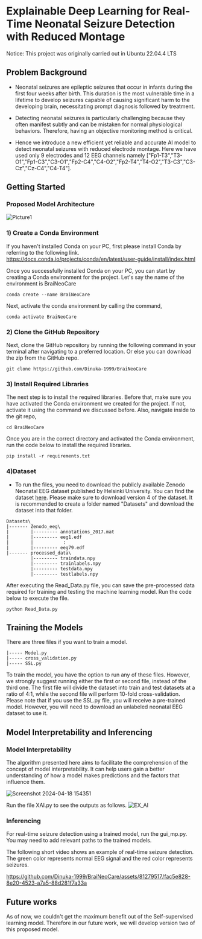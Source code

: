 # Explainable Deep Learning for Real-Time Neonatal Seizure Detection with Reduced Montage

Notice: This project was originally carried out in Ubuntu 22.04.4 LTS

## Problem Background

* Neonatal seizures are epileptic seizures that occur in infants during the first four weeks after birth. This duration is the most vulnerable time in a lifetime to develop seizures capable of causing significant harm to the developing brain, necessitating prompt diagnosis followed by treatment.

* Detecting neonatal seizures is particularly challenging because they often manifest subtly and can be mistaken for normal physiological behaviors. Therefore, having an objective monitoring method is critical.

* Hence we introduce a new efficient yet reliable and accurate AI model to detect neonatal seizures with reduced electrode montage. Here we have used only 9 electrodes and 12 EEG channels namely ["Fp1-T3","T3-O1","Fp1-C3","C3-O1","Fp2-C4","C4-O2","Fp2-T4","T4-O2","T3-C3","C3-Cz","Cz-C4","C4-T4"].

## Getting Started

### Proposed Model Architecture 
![Picture1](https://github.com/Dinuka-1999/BraiNeoCare/assets/81279517/ffa5674e-0870-42a8-af90-951fd1954be8)

### 1) Create a Conda Environment

If you haven't installed Conda on your PC, first please install Conda by referring to the following link. https://docs.conda.io/projects/conda/en/latest/user-guide/install/index.html

Once you successfully installed Conda on your PC, you can start by creating a Conda environment for the project. Let's say the name of the environment is BraiNeoCare
```
conda create --name BraiNeoCare
```

Next, activate the conda environment by calling the command,

```
conda activate BraiNeoCare
```
### 2) Clone the GitHub Repository

Next, clone the GitHub repository by running the following command in your terminal after navigating to a preferred location. Or else you can download the zip from the GitHub repo.

```
git clone https://github.com/Dinuka-1999/BraiNeoCare
```

### 3) Install Required Libraries
The next step is to install the required libraries. Before that, make sure you have activated the Conda environment we created for the project. If not, activate it using the command we discussed before. Also, navigate inside to the git repo,
```
cd BraiNeoCare
```
Once you are in the correct directory and activated the Conda environment, run the code below to install the required libraries.

```
pip install -r requirements.txt
```

### 4)Dataset
* To run the files, you need to download the publicly available Zenodo Neonatal EEG dataset published by Helsinki University. You can find the dataset [here](https://zenodo.org/records/4940267). Please make sure to download version 4 of the dataset. It is recommended to create a folder named "Datasets" and download the dataset into that folder.
```
Datasets\
|------- Zenodo_eeg\
|        |--------- annotations_2017.mat
|        |--------- eeg1.edf
|        |           :
|        |--------- eeg79.edf
|------- processed_data\
         |--------- traindata.npy
         |--------- trainlabels.npy
         |--------- testdata.npy
         |--------- testlabels.npy
```

After executing the Read_Data.py file, you can save the pre-processed data required for training and testing the machine learning model. Run the code below to execute the file.
```
python Read_Data.py
```
## Training the Models

There are three files if you want to train a model.
```
|----- Model.py
|----- cross_validation.py
|----- SSL.py
```
To train the model, you have the option to run any of these files. However, we strongly suggest running either the first or second file, instead of the third one. The first file will divide the dataset into train and test datasets at a ratio of 4:1, while the second file will perform 10-fold cross-validation. Please note that if you use the SSL.py file, you will receive a pre-trained model. However, you will need to download an unlabeled neonatal EEG dataset to use it. 

## Model Interpretability and Inferencing 

### Model Interpretability

The algorithm presented here aims to facilitate the comprehension of the concept of model interpretability. It can help users gain a better understanding of how a model makes predictions and the factors that influence them.

![Screenshot 2024-04-18 154351](https://github.com/Dinuka-1999/BraiNeoCare/assets/81279517/fe5a342a-4c57-405e-a08b-86b0bee9ce86)

Run the file XAI.py to see the outputs as follows.
![EX_AI](https://github.com/Dinuka-1999/BraiNeoCare/assets/81279517/65e1b984-db88-49c4-ae0b-8c0a2ef46868)

### Inferencing 

For real-time seizure detection using a trained model, run the gui_mp.py. You may need to add relevant paths to the trained models. 

The following short video shows an example of real-time seizure detection. The green color represents normal EEG signal and the red color represents seizures. 


https://github.com/Dinuka-1999/BraiNeoCare/assets/81279517/fac5e828-8e20-4523-a7a5-88d281f7a33a



## Future works 

As of now, we couldn't get the maximum benefit out of the Self-supervised learning model. Therefore in our future work, we will develop version two of this proposed model.
